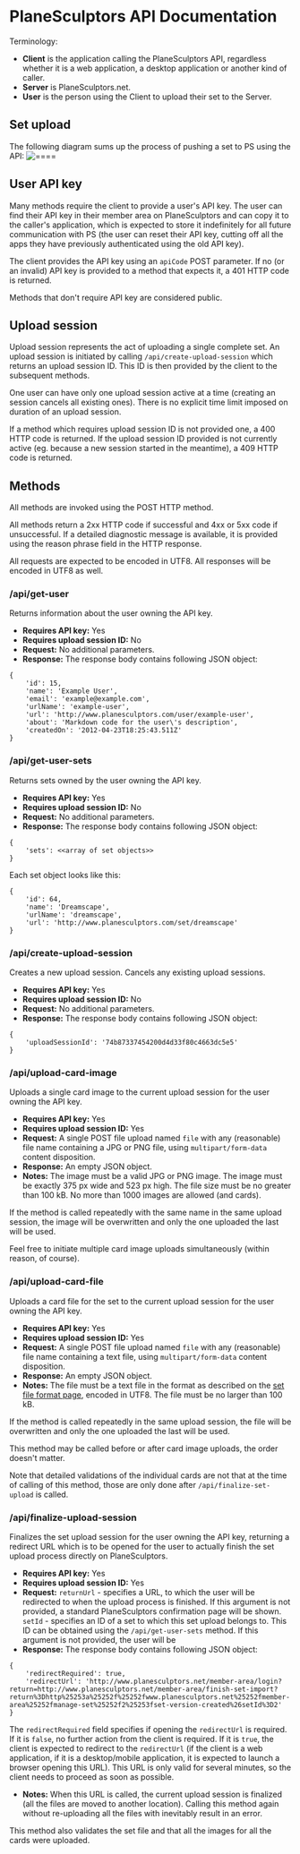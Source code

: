 # PlaneSculptors API Documentation
Terminology:
- **Client** is the application calling the PlaneSculptors API, regardless whether it is a web application, a desktop application or another kind of caller.
- **Server** is PlaneSculptors.net.
- **User** is the person using the Client to upload their set to the Server.

## Set upload
The following diagram sums up the process of pushing a set to PS using the API:
![====](set-upload.png)
## User API key
Many methods require the client to provide a user's API key. The user can find their API key in their member area on PlaneSculptors and can copy it to the caller's application, which is expected to store it indefinitely for all future communication with PS (the user can reset their API key, cutting off all the apps they have previously authenticated using the old API key).

The client provides the API key using an `apiCode` POST parameter. If no (or an invalid) API key is provided to a method that expects it, a 401 HTTP code is returned.

Methods that don't require API key are considered public.

## Upload session
Upload session represents the act of uploading a single complete set. An upload session is initiated by calling `/api/create-upload-session` which returns an upload session ID. This ID is then provided by the client to the subsequent methods.

One user can have only one upload session active at a time (creating an session cancels all existing ones). There is no explicit time limit imposed on duration of an upload session.

If a method which requires upload session ID is not provided one, a 400 HTTP code is returned. If the upload session ID provided is not currently active (eg. because a new session started in the meantime), a 409 HTTP code is returned.

## Methods
All methods are invoked using the POST HTTP method.

All methods return a 2xx HTTP code if successful and 4xx or 5xx code if unsuccessful. If a detailed diagnostic message is available, it is provided using the reason phrase field in the HTTP response.

All requests are expected to be encoded in UTF8. All responses will be encoded in UTF8 as well.
### /api/get-user
Returns information about the user owning the API key.
- **Requires API key:** Yes
- **Requires upload session ID:** No
- **Request:** No additional parameters.
- **Response:** 
The response body contains following JSON object:
```
{
    'id': 15,
    'name': 'Example User',
    'email': 'example@example.com',
    'urlName': 'example-user',
    'url': 'http://www.planesculptors.com/user/example-user',
    'about': 'Markdown code for the user\'s description',
    'createdOn': '2012-04-23T18:25:43.511Z'
}
```

### /api/get-user-sets
Returns sets owned by the user owning the API key.
- **Requires API key:** Yes
- **Requires upload session ID:** No
- **Request:** No additional parameters.
- **Response:** 
The response body contains following JSON object:
```
{
	'sets': <<array of set objects>>
}
````
Each set object looks like this:
```
{
    'id': 64,
    'name': 'Dreamscape',
    'urlName': 'dreamscape',
    'url': 'http://www.planesculptors.com/set/dreamscape'
}
```

### /api/create-upload-session
Creates a new upload session. Cancels any existing upload sessions.
- **Requires API key:** Yes
- **Requires upload session ID:** No
- **Request:** No additional parameters.
- **Response:** The response body contains following JSON object:
```
{
	'uploadSessionId': '74b87337454200d4d33f80c4663dc5e5'
}
```

### /api/upload-card-image
Uploads a single card image to the current upload session for the user owning the API key.
- **Requires API key:** Yes
- **Requires upload session ID:** Yes
- **Request:** A single POST file upload named `file` with any (reasonable) file name containing a JPG or PNG file, using `multipart/form-data` content disposition.
- **Response:** An empty JSON object.
- **Notes:** 
The image must be a valid JPG or PNG image. The image must be exactly 375 px wide and 523 px high. The file size must be no greater than 100 kB. No more than 1000 images are allowed (and cards).

If the method is called repeatedly with the same name in the same upload session, the image will be overwritten and only the one uploaded the last will be used.

Feel free to initiate multiple card image uploads simultaneously (within reason, of course).

### /api/upload-card-file
Uploads a card file for the set to the current upload session for the user owning the API key.
- **Requires API key:** Yes
- **Requires upload session ID:** Yes
- **Request:** A single POST file upload named `file` with any (reasonable) file name containing a text file, using `multipart/form-data` content disposition.
- **Response:** An empty JSON object.
- **Notes:** 
The file must be a text file in the format as described on the [set file format page](cardfile.md), encoded in UTF8. The file must be no larger than 100 kB.

If the method is called repeatedly in the same upload session, the file will be overwritten and only the one uploaded the last will be used.

This method may be called before or after card image uploads, the order doesn't matter.

Note that detailed validations of the individual cards are not that at the time of calling of this method, those are only done after `/api/finalize-set-upload` is called.

### /api/finalize-upload-session
Finalizes the set upload session for the user owning the API key, returning a redirect URL which is to be opened for the user to actually finish the set upload process directly on PlaneSculptors.
- **Requires API key:** Yes
- **Requires upload session ID:** Yes
- **Request:** 
`returnUrl` - specifies a URL, to which the user will be redirected to when the upload process is finished. If this argument is not provided, a standard PlaneSculptors confirmation page will be shown.
`setId` - specifies an ID of a set to which this set upload belongs to. This ID can be obtained using the `/api/get-user-sets` method. If this argument is not provided, the user will be
- **Response:**
The response body contains following JSON object:
```
{
	'redirectRequired': true, 
	'redirectUrl': 'http://www.planesculptors.net/member-area/login?return=http://www.planesculptors.net/member-area/finish-set-import?return%3Dhttp%25253a%25252f%25252fwww.planesculptors.net%25252fmember-area%25252fmanage-set%25252f2%25253fset-version-created%26setId%3D2'
}
```
The `redirectRequired` field specifies if opening the `redirectUrl` is required. If it is `false`, no further action from the client is required. If it is `true`, the client is expected to redirect to the `redirectUrl` (if the client is a web application, if it is a desktop/mobile application, it is expected to launch a browser opening this URL). This URL is only valid for several minutes, so the client needs to proceed as soon as possible.
- **Notes:**
When this URL is called, the current upload session is finalized (all the files are moved to another location). Calling this method again without re-uploading all the files with inevitably result in an error.

This method also validates the set file and that all the images for all the cards were uploaded.
